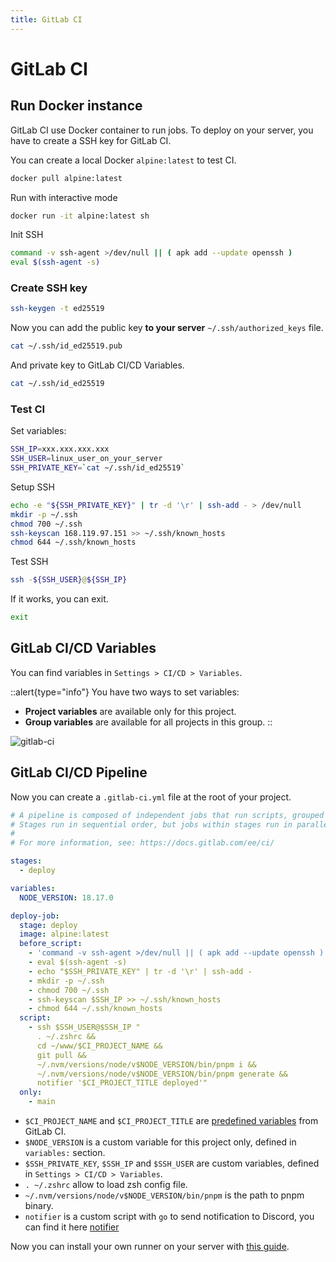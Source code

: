 ```yaml
---
title: GitLab CI
---
```


# GitLab CI

## Run Docker instance

GitLab CI use Docker container to run jobs. To deploy on your server, you have to create a SSH key for GitLab CI.

You can create a local Docker `alpine:latest` to test CI.

```bash
docker pull alpine:latest
```

Run with interactive mode

```bash
docker run -it alpine:latest sh
```

Init SSH

```bash
command -v ssh-agent >/dev/null || ( apk add --update openssh )
eval $(ssh-agent -s)
```

### Create SSH key

```bash
ssh-keygen -t ed25519
```

Now you can add the public key **to your server** `~/.ssh/authorized_keys` file.

```bash
cat ~/.ssh/id_ed25519.pub
```

And private key to GitLab CI/CD Variables.

```bash
cat ~/.ssh/id_ed25519
```

### Test CI

Set variables:

```bash
SSH_IP=xxx.xxx.xxx.xxx
SSH_USER=linux_user_on_your_server
SSH_PRIVATE_KEY=`cat ~/.ssh/id_ed25519`
```

Setup SSH

```bash
echo -e "${SSH_PRIVATE_KEY}" | tr -d '\r' | ssh-add - > /dev/null
mkdir -p ~/.ssh
chmod 700 ~/.ssh
ssh-keyscan 168.119.97.151 >> ~/.ssh/known_hosts
chmod 644 ~/.ssh/known_hosts
```

Test SSH

```bash
ssh -${SSH_USER}@${SSH_IP}
```

If it works, you can exit.

```bash
exit
```

## GitLab CI/CD Variables

You can find variables in `Settings > CI/CD > Variables`.

::alert{type="info"}
You have two ways to set variables:
- **Project variables** are available only for this project.
- **Group variables** are available for all projects in this group.
::

![gitlab-ci](/docs/gitlab-ci.webp)

## GitLab CI/CD Pipeline

Now you can create a `.gitlab-ci.yml` file at the root of your project.

```yaml [.gitlab-ci.yml]
# A pipeline is composed of independent jobs that run scripts, grouped into stages.
# Stages run in sequential order, but jobs within stages run in parallel.
#
# For more information, see: https://docs.gitlab.com/ee/ci/

stages:
  - deploy

variables:
  NODE_VERSION: 18.17.0

deploy-job:
  stage: deploy
  image: alpine:latest
  before_script:
    - 'command -v ssh-agent >/dev/null || ( apk add --update openssh )'
    - eval $(ssh-agent -s)
    - echo "$SSH_PRIVATE_KEY" | tr -d '\r' | ssh-add -
    - mkdir -p ~/.ssh
    - chmod 700 ~/.ssh
    - ssh-keyscan $SSH_IP >> ~/.ssh/known_hosts
    - chmod 644 ~/.ssh/known_hosts
  script:
    - ssh $SSH_USER@$SSH_IP "
      . ~/.zshrc &&
      cd ~/www/$CI_PROJECT_NAME &&
      git pull &&
      ~/.nvm/versions/node/v$NODE_VERSION/bin/pnpm i &&
      ~/.nvm/versions/node/v$NODE_VERSION/bin/pnpm generate &&
      notifier '$CI_PROJECT_TITLE deployed'"
  only:
    - main
```

- `$CI_PROJECT_NAME` and `$CI_PROJECT_TITLE` are [predefined variables](https://docs.gitlab.com/ee/ci/variables/predefined_variables.html) from GitLab CI.
- `$NODE_VERSION` is a custom variable for this project only, defined in `variables:` section.
- `$SSH_PRIVATE_KEY`, `$SSH_IP` and `$SSH_USER` are custom variables, defined in `Settings > CI/CD > Variables`.
- `. ~/.zshrc` allow to load zsh config file.
- `~/.nvm/versions/node/v$NODE_VERSION/bin/pnpm` is the path to pnpm binary.
- `notifier` is a custom script with `go` to send notification to Discord, you can find it here [notifier](https://gitlab.com/kiwilan/notifier)

Now you can install your own runner on your server with [this guide](/os-server/server/ci-cd/gitlab-runner).
